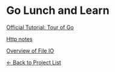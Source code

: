 # Go Lunch and Learn

[Official Tutorial: Tour of Go](https://tour.golang.org)

[Http notes](./http.md)

[Overview of File IO](https://stackoverflow.com/questions/1821811/how-to-read-write-from-to-file-using-golang)

[&#x2190; Back to Project List](../README.md)
